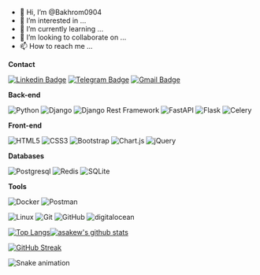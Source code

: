 - 👋 Hi, I’m @Bakhrom0904
- 👀 I’m interested in ...
- 🌱 I’m currently learning ...
- 💞️ I’m looking to collaborate on ...
- 📫 How to reach me ...

<!---
Bakhrom0904/Bakhrom0904 is a ✨ special ✨ repository because its `README.md` (this file) appears on your GitHub profile.
You can click the Preview link to take a look at your changes.
--->
**Contact**

[![Linkedin Badge](https://img.shields.io/badge/-Linkedin-blue?style=flat-square&logo=Linkedin&logoColor=white&link=https:/www.linkedin.com/in/test/)](https://www.linkedin.com/in/test/)
[![Telegram Badge](https://img.shields.io/badge/-Telegram-blue?style=flat-square&logo=Telegram&logoColor=white&link=https://t.me/Bahrom_Islomov)](https://t.me/Bahrom_Islomov)
[![Gmail Badge](https://img.shields.io/badge/-Gmail-c14438?style=flat-square&logo=Gmail&logoColor=white&link=mailto:bahromislomov0409@gmail.com)](mailto:bahromislomov0409@gmail.com)

**Back-end**

![Python](https://img.shields.io/badge/-Php-black?style=flat-square&logo=Php)
![Django](https://img.shields.io/badge/-Django-0aad48?style=flat-square&logo=Django)
![Django Rest Framework](https://img.shields.io/badge/DRF-red?style=flat-square&logo=Django)
![FastAPI](https://img.shields.io/badge/-FastAPI-%2300C7B7?style=flat-square&logo=FastAPI)
![Flask](https://img.shields.io/badge/-Flask-%232c3e50?style=flat-square&logo=Flask)
![Celery](https://img.shields.io/badge/-Celery-%2300C7B7?style=flat-square&logo=Celery)

**Front-end**

![HTML5](https://img.shields.io/badge/-HTML5-%23E44D27?style=flat-square&logo=html5&logoColor=ffffff)
![CSS3](https://img.shields.io/badge/-CSS3-%231572B6?style=flat-square&logo=css3)
![Bootstrap](https://img.shields.io/badge/bootstrap-%23563D7C.svg?style=flat&logo=bootstrap&logoColor=white) 
![Chart.js](https://img.shields.io/badge/chart.js-F5788D.svg?style=flat&logo=chart.js&logoColor=white) 
![jQuery](https://img.shields.io/badge/jquery-%230769AD.svg?style=flat&logo=jquery&logoColor=white) 

**Databases**

![Postgresql](https://img.shields.io/badge/-Postgresql-%232c3e50?style=flat-square&logo=Postgresql)
![Redis](https://img.shields.io/badge/-Redis-FCA121?style=flat-square&logo=Redis)
![SQLite](https://img.shields.io/badge/-Sqlite-%232c3e50?style=flat-square&logo=Sqlite)

**Tools**

![Docker](https://img.shields.io/badge/-Docker-46a2f1?style=flat-square&logo=docker&logoColor=white)
![Postman](https://img.shields.io/badge/Postman-FCA121?style=flat-square&logo=postman)

![Linux](https://img.shields.io/badge/Linux-black?style=flat-square&logo=linux)
![Git](https://img.shields.io/badge/-Git-black?style=flat-square&logo=git)
![GitHub](https://img.shields.io/badge/-GitHub-181717?style=flat-square&logo=github)
<img src="https://img.shields.io/badge/Digital_Ocean-0080FF?style=for-the-badge&logo=DigitalOcean&logoColor=white" alt="digitalocean" />




[![Top Langs](https://github-readme-stats.vercel.app/api/top-langs/?username=rustamovjavohir&theme=github_dark&show_icons=true)](https://github.com/rustamovjavohir/)[![asakew's github stats](https://github-readme-stats.vercel.app/api?username=rustamovjavohir&theme=github_dark&show_icons=true)](https://github.com/rustamovjavohir/)

[![GitHub Streak](https://github-readme-streak-stats.herokuapp.com?user=rustamovjavohir&theme=tokyonight_duo&hide_border=true)](https://github.com/rustamovjavohir/)
<!-- https://github.com/rustamovjavohir/github-readme-streak-stats -->

![Snake animation](https://github.com/mirsaid-mirzohidov/mirsaid-mirzohidov/blob/output/github-contribution-grid-snake.svg)
